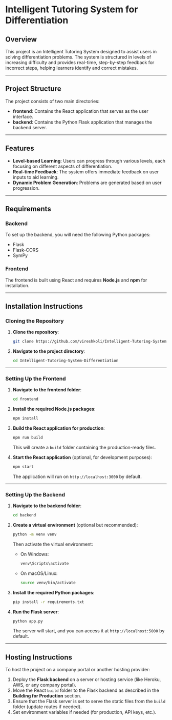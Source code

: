 # Intelligent Tutoring System for Differentiation

## Overview
This project is an Intelligent Tutoring System designed to assist users in solving differentiation problems. The system is structured in levels of increasing difficulty and provides real-time, step-by-step feedback for incorrect steps, helping learners identify and correct mistakes.

---

## Project Structure
The project consists of two main directories:

- **frontend**: Contains the React application that serves as the user interface.
- **backend**: Contains the Python Flask application that manages the backend server.

---

## Features
- **Level-based Learning**: Users can progress through various levels, each focusing on different aspects of differentiation.
- **Real-time Feedback**: The system offers immediate feedback on user inputs to aid learning.
- **Dynamic Problem Generation**: Problems are generated based on user progression.

---

## Requirements

### Backend
To set up the backend, you will need the following Python packages:

- Flask
- Flask-CORS
- SymPy

### Frontend
The frontend is built using React and requires **Node.js** and **npm** for installation.

---

## Installation Instructions

### Cloning the Repository

1. **Clone the repository**:

    ```bash
    git clone https://github.com/vireshkoli/Intelligent-Tutoring-System-Differentiation.git
    ```

2. **Navigate to the project directory**:

    ```bash
    cd Intelligent-Tutoring-System-Differentiation
    ```

---

### Setting Up the Frontend

1. **Navigate to the frontend folder**:

    ```bash
    cd frontend
    ```

2. **Install the required Node.js packages**:

    ```bash
    npm install
    ```

3. **Build the React application for production**:

    ```bash
    npm run build
    ```

    This will create a `build` folder containing the production-ready files.

4. **Start the React application** (optional, for development purposes):

    ```bash
    npm start
    ```

    The application will run on `http://localhost:3000` by default.

---

### Setting Up the Backend

1. **Navigate to the backend folder**:

    ```bash
    cd backend
    ```

2. **Create a virtual environment** (optional but recommended):

    ```bash
    python -m venv venv
    ```

    Then activate the virtual environment:
   - On Windows:

        ```bash
        venv\Scripts\activate
        ```

   - On macOS/Linux:

        ```bash
        source venv/bin/activate
        ```

3. **Install the required Python packages**:

    ```bash
    pip install -r requirements.txt
    ```

4. **Run the Flask server**:

    ```bash
    python app.py
    ```

   The server will start, and you can access it at `http://localhost:5000` by default.

---


## Hosting Instructions

To host the project on a company portal or another hosting provider:

1. Deploy the **Flask backend** on a server or hosting service (like Heroku, AWS, or any company portal).
2. Move the React `build` folder to the Flask backend as described in the **Building for Production** section.
3. Ensure that the Flask server is set to serve the static files from the `build` folder (update routes if needed).
4. Set environment variables if needed (for production, API keys, etc.).
